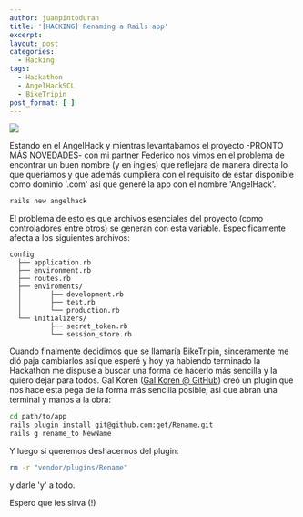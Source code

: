 ```yaml
---
author: juanpintoduran
title: '[HACKING] Renaming a Rails app'
excerpt:
layout: post
categories:
  - Hacking
tags:
  - Hackathon
  - AngelHackSCL
  - BikeTripin
post_format: [ ]
---
```


[![][1]][1]

Estando en el AngelHack y mientras levantabamos el proyecto -PRONTO MÁS NOVEDADES- con mi partner Federico nos vimos en el problema de encontrar un buen nombre (y en ingles) que reflejara de manera directa lo que queríamos y que además cumpliera con el requisito de estar disponible como dominio '.com' así que generé la app con el nombre 'AngelHack'.

~~~ bash
rails new angelhack
~~~

El problema de esto es que archivos esenciales del proyecto (como controladores entre otros) se generan con esta variable.  Especificamente afecta a los siguientes archivos:

~~~
config
  ├── application.rb
  ├── environment.rb
  ├── routes.rb
  ├── enviroments/
  │       ├── development.rb
  │       ├── test.rb
  │       └── production.rb
  └── initializers/
          ├── secret_token.rb
          └── session_store.rb
~~~

Cuando finalmente decidimos que se llamaría BikeTripin, sinceramente me dió paja cambiarlos así que esperé y hoy ya habiendo terminado la Hackathon me dispuse a buscar una forma de hacerlo más sencilla y la quiero dejar para todos. Gal Koren ([Gal Koren @ GitHub][2]) creó un plugin que nos hace esta pega de la forma más sencilla posible, asi que abran una terminal y manos a la obra:

~~~ bash
cd path/to/app
rails plugin install git@github.com:get/Rename.git
rails g rename_to NewName
~~~

Y luego si queremos deshacernos del plugin:

~~~ bash
rm -r "vendor/plugins/Rename"
~~~

y darle 'y' a todo.

Espero que les sirva (!)

  [1]: http://cabargas.me/images/railsapp.png
  [2]: https://github.com/get